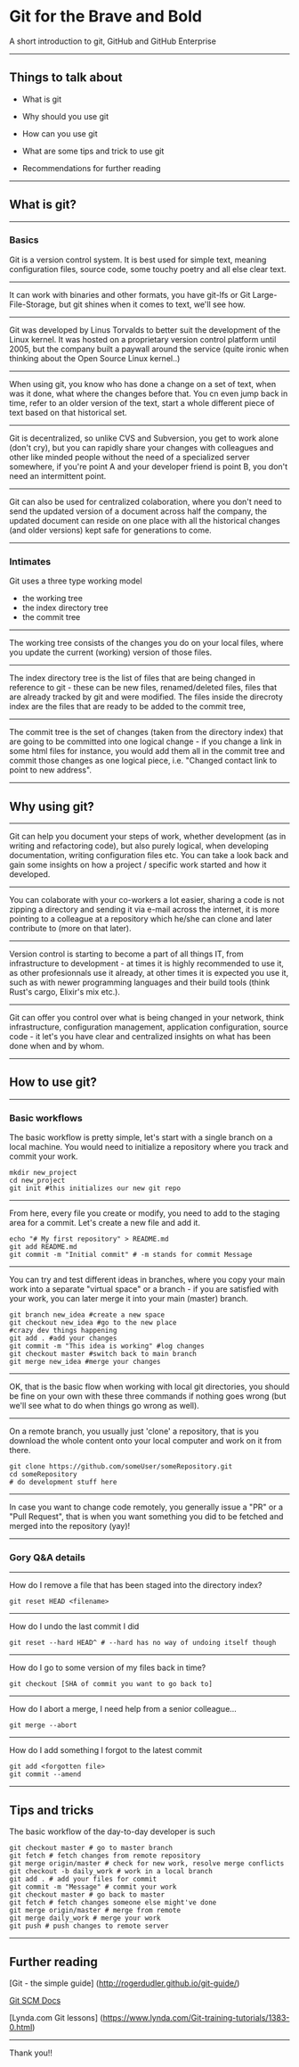 # Git for the Brave and Bold
A short introduction to git, GitHub and GitHub Enterprise

---

## Things to talk about

* What is git

* Why should you use git

* How can you use git

* What are some tips and trick to use git

* Recommendations for further reading

---

## What is git?

---

### Basics

Git is a version control system. It is best used for simple text, meaning configuration files, source code, some touchy poetry and all else clear text.

---

It can work with binaries and other formats, you have git-lfs or Git Large-File-Storage, but git shines when it comes to text, we'll see how.

---

Git was developed by Linus Torvalds to better suit the development of the Linux kernel. It was hosted on a proprietary version control platform until 2005, but the company built a paywall around the service (quite ironic when thinking about the Open Source Linux kernel..)

---

When using git, you know who has done a change on a set of text, when was it done, what where the changes before that. You cn even jump back in time, refer to an older version of the text, start a whole different piece of text based on that historical set.

---

Git is decentralized, so unlike CVS and Subversion, you get to work alone (don't cry), but you can rapidly share your changes with colleagues and other like minded people without the need of a specialized server somewhere, if you're point A and your developer friend is point B, you don't need an intermittent point.

---

Git can also be used for centralized colaboration, where you don't need to send the updated version of a document across half the company, the updated document can reside on one place with all the historical changes (and older versions) kept safe for generations to come.

---

### Intimates
Git uses a three type working model
- the working tree
- the index directory tree
- the commit tree

---

The working tree consists of the changes you do on your local files, where you update the current (working) version of those files.

---

The index directory tree is the list of files that are being changed in reference to git - these can be new files, renamed/deleted files, files that are already tracked by git and were modified. The files inside the direcroty index are the files that are ready to be added to the commit tree,

---

The commit tree is the set of changes (taken from the directory index) that are going to be committed into one logical change - if you change a link in some html files for instance, you would add them all in the commit tree and commit those changes as one logical piece, i.e. "Changed contact link to point to new address".

---

## Why using git?

---

Git can help you document your steps of work, whether development (as in writing and refactoring code), but also purely logical, when developing documentation, writing configuration files etc. You can take a look back and gain some insights on how a project / specific work started and how it developed.

---

You can colaborate with your co-workers a lot easier, sharing a code is not zipping a directory and sending it via e-mail across the internet, it is more pointing to a colleague at a repository which he/she can clone and later contribute to (more on that later).

---

Version control is starting to become a part of all things IT, from infrastructure to development - at times it is highly recommended to use it, as other profesionnals use it already, at other times it is expected you use it, such as with newer programming languages and their build tools (think Rust's cargo, Elixir's mix etc.).

---

Git can offer you control over what is being changed in your network, think infrastructure, configuration management, application configuration, source code - it let's you have clear and centralized insights on what has been done when and by whom.

---

## How to use git?

---

### Basic workflows

The basic workflow is pretty simple, let's start with a single branch on a local machine. You would need to initialize a repository where you track and commit your work.

    mkdir new_project
    cd new_project
    git init #this initializes our new git repo

---

From here, every file you create or modify, you need to add to the staging area for a commit. Let's create a new file and add it.

    echo "# My first repository" > README.md
    git add README.md
    git commit -m "Initial commit" # -m stands for commit Message

---

You can try and test different ideas in branches, where you copy your main work into a separate "virtual space" or a branch - if you are satisfied with your work, you can later merge it into your main (master) branch.

    git branch new_idea #create a new space
    git checkout new_idea #go to the new place
    #crazy dev things happening
    git add . #add your changes
    git commit -m "This idea is working" #log changes
    git checkout master #switch back to main branch
    git merge new_idea #merge your changes

---

OK, that is the basic flow when working with local git directories, you should be fine on your own with these three commands if nothing goes wrong (but we'll see what to do when things go wrong as well).

---

On a remote branch, you usually just 'clone' a repository, that is you download the whole content onto your local computer and work on it from there.

    git clone https://github.com/someUser/someRepository.git
    cd someRepository
    # do development stuff here

---

In case you want to change code remotely, you generally issue a "PR" or a "Pull Request", that is when you want something you did to be fetched and merged into the repository (yay)!

---

### Gory Q&A details

---

How do I remove a file that has been staged into the directory index?

    git reset HEAD <filename>

---

How do I undo the last commit I did

    git reset --hard HEAD^ # --hard has no way of undoing itself though

---

How do I go to some version of my files back in time?

    git checkout [SHA of commit you want to go back to]

---

How do I abort a merge, I need help from a senior colleague...

    git merge --abort

---

How do I add something I forgot to the latest commit

    git add <forgotten file>
    git commit --amend

---

## Tips and tricks
The basic workflow of the day-to-day developer is such

    git checkout master # go to master branch
    git fetch # fetch changes from remote repository
    git merge origin/master # check for new work, resolve merge conflicts
    git checkout -b daily_work # work in a local branch
    git add . # add your files for commit
    git commit -m "Message" # commit your work
    git checkout master # go back to master
    git fetch # fetch changes someone else might've done
    git merge origin/master # merge from remote
    git merge daily_work # merge your work
    git push # push changes to remote server

---

## Further reading
[Git - the simple guide] (http://rogerdudler.github.io/git-guide/)

[Git SCM Docs](https://git-scm.com/docs)

[Lynda.com Git lessons] (https://www.lynda.com/Git-training-tutorials/1383-0.html)

---

Thank you!!
